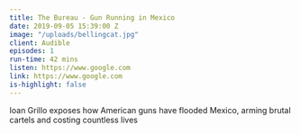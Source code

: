 ```yaml
---
title: The Bureau - Gun Running in Mexico
date: 2019-09-05 15:39:00 Z
image: "/uploads/bellingcat.jpg"
client: Audible
episodes: 1
run-time: 42 mins
listen: https://www.google.com
link: https://www.google.com
is-highlight: false
---
```


Ioan Grillo exposes how American guns have flooded Mexico, arming brutal cartels and costing countless lives